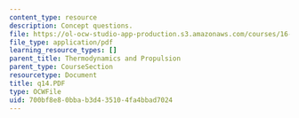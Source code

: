```yaml
---
content_type: resource
description: Concept questions.
file: https://ol-ocw-studio-app-production.s3.amazonaws.com/courses/16-01-unified-engineering-i-ii-iii-iv-fall-2005-spring-2006/700bf8e80bbab3d435104fa4bbad7024_q14.PDF
file_type: application/pdf
learning_resource_types: []
parent_title: Thermodynamics and Propulsion
parent_type: CourseSection
resourcetype: Document
title: q14.PDF
type: OCWFile
uid: 700bf8e8-0bba-b3d4-3510-4fa4bbad7024
---
```

